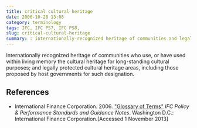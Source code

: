 ```yaml
---
title: critical cultural heritage
date: 2006-10-28 13:08
category: terminology
tags: IFC, IFC PS7, IFC PS8,
slug: critical-cultural-heritage
summary: : internationally-recognized heritage of communities and legally protected cultural heritage areas
---
```



Internationally recognized heritage of communities who use, or have used within living memory the cultural heritage for long-standing cultural purposes; and legally protected cultural heritage areas, including those proposed by host governments for such designation.

## References

* International Finance Corporation. 2006. ["Glossary of Terms"](http://www.ifc.org/wps/wcm/connect/9a9464804885598c8364d36a6515bb18/Glossary%2Bof%2BTerms.pdf?MOD=AJPERES&attachment=true&id=1322803900995) *IFC Policy & Performance Standards and Guidance Notes*. Washington D.C.: International Finance Corporation.[Accessed 1 November 2013]

